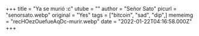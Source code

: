 +++
title = "Ya se murió :c"
utube = ""
author = "Señor Sato"
picurl = "senorsato.webp"
original = "Yes"
tags = ["bitcoin", "sad", "dip",]
memeimg = "recHOezOuefueAqDc-murir.webp"
date = "2022-01-22T04:16:58.000Z"
+++